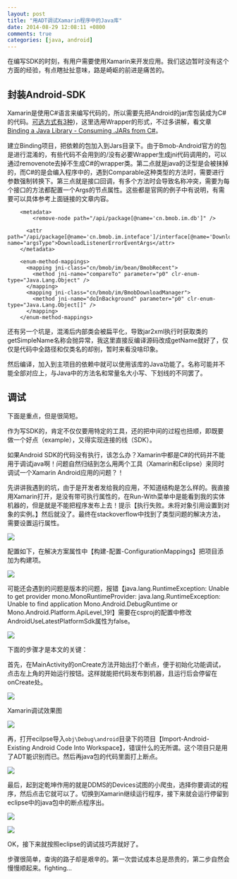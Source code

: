```yaml
---
layout: post
title: "用ADT调试Xamarin程序中的Java库"
date: 2014-08-29 12:08:11 +0800
comments: true
categories: [java, android]
---
```


在编写SDK的时刻，有用户需要使用Xamarin来开发应用。我们这边暂时没有这个方面的经验，有点瞎扯扯意味，路是崎岖的前进是痛苦的。

## 封装Android-SDK

Xamarin是使用C#语言来编写代码的，所以需要先把Android的jar库包装成为C#的代码。[可选方式有3种](http://developer.xamarin.com/guides/android/advanced_topics/java_integration_overview/))，这里选用Wrapper的形式，不过多讲解，看文章[Binding a Java Library - Consuming .JARs from C#](http://developer.xamarin.com/guides/android/advanced_topics/java_integration_overview/binding_a_java_library_(.jar)/)。

建立Binding项目，把依赖的包加入到Jars目录下。由于Bmob-Android官方的包是进行混淆的，有些代码不会用到的/没有必要Wrapper生成jni代码调用的，可以通过removenote去掉不生成C#的wrapper类。第二点就是java的泛型是会被抹掉的，而C#的是会编入程序中的，遇到Comparable这种类型的方法时，需要进行参数强制转换下。第三点就是接口回调，有多个方法时会导致名称冲突，需要为每个接口的方法都配置一个Args的节点属性。这些都是官网的例子中有说明，有需要可以具体参考上面链接的文章内容。

```
	<metadata>
		<remove-node path="/api/package[@name='cn.bmob.im.db']" />

	  <attr path="/api/package[@name='cn.bmob.im.inteface']/interface[@name='DownloadListener']/method[@name='onError']" name="argsType">DownloadListenerErrorEventArgs</attr>
	</metadata>

	<enum-method-mappings>
	  <mapping jni-class="cn/bmob/im/bean/BmobRecent">
	    <method jni-name="compareTo" parameter="p0" clr-enum-type="Java.Lang.Object" />
	  </mapping>
	  <mapping jni-class="cn/bmob/im/BmobDownloadManager">
	    <method jni-name="doInBackground" parameter="p0" clr-enum-type="Java.Lang.Object[]" />
	  </mapping>
	</enum-method-mappings>
```

还有另一个坑是，混淆后内部类会被扁平化，导致jar2xml执行时获取类的getSimpleName名称会抛异常，我这里直接反编译源码改成getName就好了，仅仅是代码中全路径和仅类名的却别，暂时来看没啥印象。

然后编译，加入到主项目的依赖中就可以使用该库的Java功能了。名称可能并不能全部对应上，与Java中的方法名和常量名大小写、下划线的不同罢了。

## 调试

下面是重点，但是很简短。

作为写SDK的，肯定不仅仅要用特定的工具，还的把中间的过程也扭顺，即既要做一个好点（example），又得实现连接的线（SDK）。

如果Android SDK的代码没有执行，该怎么办？Xamarin中都是C#的代码并不能用于调试java啊！问题自然归结到怎么用两个工具（Xamarin和Eclipse）来同时调试一个Xamarin Android应用的问题？！

先讲讲我遇到的坑，由于是开发者发给我的应用，不知道结构是怎么样的。我直接用Xamarin打开，是没有带可执行属性的，在Run-With菜单中是能看到我的实体机器的，但是就是不能把程序发布上去！提示【执行失败。未将对象引用设置到对象的实例。】然后就没了。最终在stackoverflow中找到了类型问题的解决方法，需要设置运行属性。

![](http://file.bmob.cn/M00/0A/3C/wKhkA1QAAt6AVtg6AALZEEiP4tQ304.png)

配置如下，在解决方案属性中【构建-配置-ConfigurationMappings】把项目添加为构建项。

![](http://file.bmob.cn/M00/0A/3C/wKhkA1QAA4uAT9qmAAKI8-zKAn8494.png)

可能还会遇到的问题是版本的问题，报错【java.lang.RuntimeException: Unable to get provider mono.MonoRuntimeProvider: java.lang.RuntimeException: Unable to find application Mono.Android.DebugRuntime or Mono.Android.Platform.ApiLevel_19!】需要在csproj的配置中修改AndroidUseLatestPlatformSdk属性为false。

![](http://file.bmob.cn/M00/0A/3C/wKhkA1QAC4KAOV-HAAFU6knDvFQ527.png)

下面的步骤才是本文的关键：

首先，在MainActivity的onCreate方法开始出打个断点，便于初始化功能调试，点击左上角的开始运行按钮。这样就能把代码发布到机器，且运行后会停留在onCreate处。

![](http://file.bmob.cn/M00/0A/3C/wKhkA1QACtCAHOqDAAELanVrybU938.png)

Xamarin调试效果图

![](http://file.bmob.cn/M00/0A/3C/wKhkA1QAC_yAYqbpAAHBQT48VSA253.png)

再，打开ecilpse导入`obj\Debug\android`目录下的项目【Import-Android-Existing Android Code Into Workspace】，错误什么的无所谓。这个项目只是用了ADT能识别而已。然后再java包的代码里面打上断点。

![](http://file.bmob.cn/M00/0A/3C/wKhkA1QADTuAd3cyAACtJUn8Pdk976.png)

最后，起到定乾坤作用的就是DDMS的Devices试图的小爬虫，选择你要调试的程序，然后点击它就可以了。切换到Xamarin继续运行程序，接下来就会运行停留到eclipse中的java包中的断点程序出。

![](http://file.bmob.cn/M00/0A/3C/wKhkA1QADnWAJQyIAABt1LtWjUA456.png)

![](http://file.bmob.cn/M00/0A/3C/wKhkA1QADueALec-AAEQhd4vxMY835.png)

OK，接下来就按照eclipse的调试技巧弄就好了。

步骤很简单，查询的路子却是艰辛的。第一次尝试成本总是昂贵的，第二步自然会慢慢顺起来。fighting...

